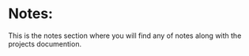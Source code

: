 # Notes:
This is the notes section where you will find any of notes along with the projects documention.
